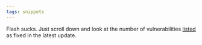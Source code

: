 ```yaml
---
tags: snippets
---
```


Flash sucks. Just scroll down and look at the number of vulnerabilities [listed](http://support.apple.com/kb/HT4435) as fixed in the latest update.
